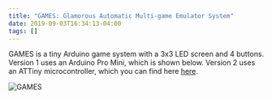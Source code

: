```yaml
---
title: "GAMES: Glamorous Automatic Multi-game Emulator System"
date: 2019-09-03T16:34:13-04:00
tags: []
---
```

GAMES is a tiny Arduino game system with a 3x3 LED screen and 4 buttons. Version 1 uses an Arduino Pro Mini, which is shown below. Version 2 uses an ATTiny microcontroller, which you can find here [here](/ATinyGame).

![GAMES](/gallery/random/images/games-1.JPG)
